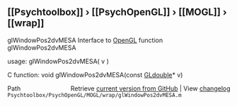 ## [[Psychtoolbox]] &#8250; [[PsychOpenGL]] &#8250; [[MOGL]] &#8250; [[wrap]]

glWindowPos2dvMESA  Interface to [OpenGL](OpenGL) function glWindowPos2dvMESA  
  
usage:  glWindowPos2dvMESA( v )  
  
C function:  void glWindowPos2dvMESA(const [GLdouble](GLdouble)\* v)  




<div class="code_header" style="text-align:right;">
  <span style="float:left;">Path&nbsp;&nbsp;</span> <span class="counter">Retrieve <a href=
  "https://raw.github.com/Psychtoolbox-3/Psychtoolbox-3/beta/Psychtoolbox/PsychOpenGL/MOGL/wrap/glWindowPos2dvMESA.m">current version from GitHub</a> | View <a href=
  "https://github.com/Psychtoolbox-3/Psychtoolbox-3/commits/beta/Psychtoolbox/PsychOpenGL/MOGL/wrap/glWindowPos2dvMESA.m">changelog</a></span>
</div>
<div class="code">
  <code>Psychtoolbox/PsychOpenGL/MOGL/wrap/glWindowPos2dvMESA.m</code>
</div>

